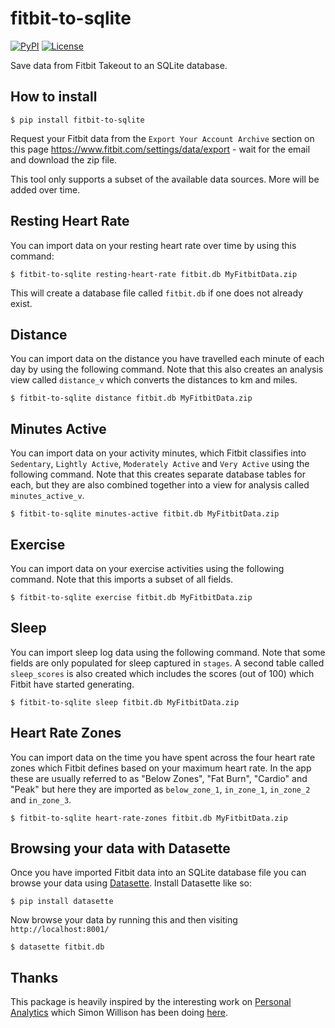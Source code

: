 # fitbit-to-sqlite

[![PyPI](https://img.shields.io/pypi/v/fitbit-to-sqlite.svg)](https://pypi.org/project/fitbit-to-sqlite/)
[![License](https://img.shields.io/badge/license-Apache%202.0-blue.svg)](https://github.com/mrphil007/fitbit-to-sqlite/blob/master/LICENSE)

Save data from Fitbit Takeout to an SQLite database.

## How to install

    $ pip install fitbit-to-sqlite

Request your Fitbit data from the `Export Your Account Archive` section on this page https://www.fitbit.com/settings/data/export - wait for the email and download the zip file.

This tool only supports a subset of the available data sources. More will be added over time.

## Resting Heart Rate

You can import data on your resting heart rate over time by using this command:

    $ fitbit-to-sqlite resting-heart-rate fitbit.db MyFitbitData.zip

This will create a database file called `fitbit.db` if one does not already exist.

## Distance

You can import data on the distance you have travelled each minute of each day by using the following command. Note that this also creates an analysis view called `distance_v` which converts the distances to km and miles.

    $ fitbit-to-sqlite distance fitbit.db MyFitbitData.zip

## Minutes Active

You can import data on your activity minutes, which Fitbit classifies into `Sedentary`, `Lightly Active`, `Moderately Active` and `Very Active` using the following command. Note that this creates separate database tables for each, but they are also combined together into a view for analysis called `minutes_active_v`.

    $ fitbit-to-sqlite minutes-active fitbit.db MyFitbitData.zip

## Exercise

You can import data on your exercise activities using the following command. Note that this imports a subset of all fields.

    $ fitbit-to-sqlite exercise fitbit.db MyFitbitData.zip

## Sleep

You can import sleep log data using the following command. Note that some fields are only populated for sleep captured in `stages`. A second table called `sleep_scores` is also created which includes the scores (out of 100) which Fitbit have started generating.

    $ fitbit-to-sqlite sleep fitbit.db MyFitbitData.zip

## Heart Rate Zones

You can import data on the time you have spent across the four heart rate zones which Fitbit defines based on your maximum heart rate. In the app these are usually referred to as "Below Zones", "Fat Burn", "Cardio" and "Peak" but here they are imported as `below_zone_1`, `in_zone_1`, `in_zone_2` and `in_zone_3`.

    $ fitbit-to-sqlite heart-rate-zones fitbit.db MyFitbitData.zip

## Browsing your data with Datasette

Once you have imported Fitbit data into an SQLite database file you can browse your data using [Datasette](https://github.com/simonw/datasette). Install Datasette like so:

    $ pip install datasette

Now browse your data by running this and then visiting `http://localhost:8001/`

    $ datasette fitbit.db

## Thanks

This package is heavily inspired by the interesting work on [Personal Analytics](https://simonwillison.net/2019/Oct/7/dogsheep/) which Simon
Willison has been doing [here](https://dogsheep.github.io/).
